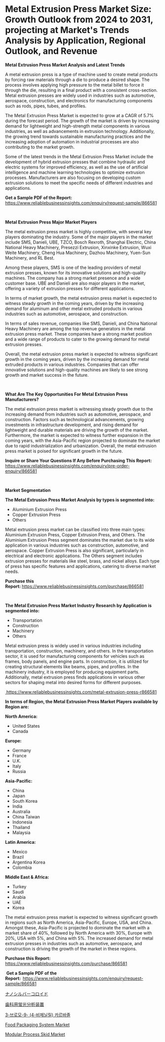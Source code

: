 <p><h1>Metal Extrusion Press Market Size: Growth Outlook from 2024 to 2031, projecting at Market's Trends Analysis by Application, Regional Outlook, and Revenue</h1></p><p><strong>Metal Extrusion Press Market Analysis and Latest Trends</strong></p>
<p><p>A metal extrusion press is a type of machine used to create metal products by forcing raw materials through a die to produce a desired shape. The process involves applying high pressure to the metal billet to force it through the die, resulting in a final product with a consistent cross-section. Metal extrusion presses are widely used in industries such as automotive, aerospace, construction, and electronics for manufacturing components such as rods, pipes, tubes, and profiles.</p><p>The Metal Extrusion Press Market is expected to grow at a CAGR of 5.7% during the forecast period. The growth of the market is driven by increasing demand for lightweight and high-strength metal components in various industries, as well as advancements in extrusion technology. Additionally, the growing trend towards sustainable manufacturing practices and the increasing adoption of automation in industrial processes are also contributing to the market growth.</p><p>Some of the latest trends in the Metal Extrusion Press Market include the development of hybrid extrusion presses that combine hydraulic and electric systems for improved efficiency, as well as the use of artificial intelligence and machine learning technologies to optimize extrusion processes. Manufacturers are also focusing on developing custom extrusion solutions to meet the specific needs of different industries and applications.</p></p>
<p><strong>Get a Sample PDF of the Report:&nbsp;</strong> <a href="https://www.reliablebusinessinsights.com/enquiry/request-sample/866581">https://www.reliablebusinessinsights.com/enquiry/request-sample/866581</a></p>
<p>&nbsp;</p>
<p><strong>Metal Extrusion Press Major Market Players</strong></p>
<p><p>The metal extrusion press market is highly competitive, with several key players dominating the industry. Some of the major players in the market include SMS, Danieli, UBE, TZCO, Bosch Rexroth, Shanghai Electric, China National Heavy Machinery, Presezzi Extrusion, Xinxinke Extrusion, Wuxi Weite Machinery, Cheng Hua Machinery, Dazhou Machinery, Yuen-Sun Machinery, and RL Best.</p><p>Among these players, SMS is one of the leading providers of metal extrusion presses, known for its innovative solutions and high-quality machines. The company has a strong market presence and a wide customer base. UBE and Danieli are also major players in the market, offering a variety of extrusion presses for different applications.</p><p>In terms of market growth, the metal extrusion press market is expected to witness steady growth in the coming years, driven by the increasing demand for aluminum and other metal extruded products in various industries such as automotive, aerospace, and construction.</p><p>In terms of sales revenue, companies like SMS, Danieli, and China National Heavy Machinery are among the top revenue generators in the metal extrusion press market. These companies have a strong market position and a wide range of products to cater to the growing demand for metal extrusion presses.</p><p>Overall, the metal extrusion press market is expected to witness significant growth in the coming years, driven by the increasing demand for metal extruded products in various industries. Companies that can offer innovative solutions and high-quality machines are likely to see strong growth and market success in the future.</p></p>
<p>&nbsp;</p>
<p><strong>What Are The Key Opportunities For Metal Extrusion Press Manufacturers?</strong></p>
<p><p>The metal extrusion press market is witnessing steady growth due to the increasing demand from industries such as automotive, aerospace, and construction. Factors such as technological advancements, growing investments in infrastructure development, and rising demand for lightweight and durable materials are driving the growth of the market. Furthermore, the market is expected to witness further expansion in the coming years, with the Asia-Pacific region projected to dominate the market due to rapid industrialization and urbanization. Overall, the metal extrusion press market is poised for significant growth in the future.</p></p>
<p><strong>Inquire or Share Your Questions If Any Before Purchasing This Report:</strong> <a href="https://www.reliablebusinessinsights.com/enquiry/pre-order-enquiry/866581">https://www.reliablebusinessinsights.com/enquiry/pre-order-enquiry/866581</a></p>
<p>&nbsp;</p>
<p><strong>Market Segmentation</strong></p>
<p><strong>The Metal Extrusion Press Market Analysis by types is segmented into:</strong></p>
<p><ul><li>Aluminium Extrusion Press</li><li>Copper Extrusion Press</li><li>Others</li></ul></p>
<p><p>Metal extrusion press market can be classified into three main types: Aluminium Extrusion Press, Copper Extrusion Press, and Others. The Aluminium Extrusion Press segment dominates the market due to its wide application in various industries such as construction, automotive, and aerospace. Copper Extrusion Press is also significant, particularly in electrical and electronic applications. The Others segment includes extrusion presses for materials like steel, brass, and nickel alloys. Each type of press has specific features and applications, catering to diverse market needs.</p></p>
<p><strong>Purchase this Report:&nbsp;</strong><a href="https://www.reliablebusinessinsights.com/purchase/866581">https://www.reliablebusinessinsights.com/purchase/866581</a></p>
<p>&nbsp;</p>
<p><strong>The Metal Extrusion Press Market Industry Research by Application is segmented into:</strong></p>
<p><ul><li>Transportation</li><li>Construction</li><li>Machinery</li><li>Others</li></ul></p>
<p><p>Metal extrusion press is widely used in various industries including transportation, construction, machinery, and others. In the transportation sector, it is used for manufacturing components for vehicles such as frames, body panels, and engine parts. In construction, it is utilized for creating structural elements like beams, pipes, and profiles. In the machinery industry, it is employed for producing equipment parts. Additionally, metal extrusion press finds applications in various other sectors for shaping metal into desired forms for different purposes.</p></p>
<p><a href="https://www.reliablebusinessinsights.com/metal-extrusion-press-r866581">&nbsp;https://www.reliablebusinessinsights.com/metal-extrusion-press-r866581</a></p>
<p><strong>In terms of Region, the Metal Extrusion Press Market Players available by Region are:</strong></p>
<p>
    <p> <strong> North America: </strong>
        <ul>
            <li>United States</li>
            <li>Canada</li>
        </ul>
        </p> 
    <p> <strong> Europe: </strong>
        <ul>
            <li>Germany</li>
            <li>France</li>
            <li>U.K.</li>
            <li>Italy</li>
            <li>Russia</li>
        </ul>
        </p> 
    <p> <strong> Asia-Pacific: </strong>
        <ul>
            <li>China</li>
            <li>Japan</li>
            <li>South Korea</li>
            <li>India</li>
            <li>Australia</li>
            <li>China Taiwan</li>
            <li>Indonesia</li>
            <li>Thailand</li>
            <li>Malaysia</li>
        </ul>
        </p> 
    <p> <strong> Latin America: </strong>
        <ul>
            <li>Mexico</li>
            <li>Brazil</li>
            <li>Argentina Korea</li>
            <li>Colombia</li>
        </ul>
        </p> 
    <p> <strong> Middle East & Africa: </strong>
        <ul>
            <li>Turkey</li>
            <li>Saudi</li>
            <li>Arabia</li>
            <li>UAE</li>
            <li>Korea</li>
        </ul>
    </p>
    </p>
<p><p>The metal extrusion press market is expected to witness significant growth in regions such as North America, Asia-Pacific, Europe, USA, and China. Amongst these, Asia-Pacific is projected to dominate the market with a market share of 40%, followed by North America with 30%, Europe with 20%, USA with 5%, and China with 5%. The increased demand for metal extrusion presses in industries such as automotive, aerospace, and construction is driving the growth of the market in these regions.</p></p>
<p><strong>Purchase this Report: </strong><a href="https://www.reliablebusinessinsights.com/purchase/866581">https://www.reliablebusinessinsights.com/purchase/866581</a></p>
<p>&nbsp;<strong>Get a Sample PDF of the Report:&nbsp;&nbsp;</strong><a href="https://www.reliablebusinessinsights.com/enquiry/request-sample/866581">https://www.reliablebusinessinsights.com/enquiry/request-sample/866581</a></p>
<p><strong></strong></p>
<p><p><a href="https://medium.com/@jackpeters644/%E6%AC%A1%E3%81%AE%E6%96%87%E3%82%92%E6%97%A5%E6%9C%AC%E8%AA%9E%E3%81%AB%E7%BF%BB%E8%A8%B3%E3%81%97%E3%81%BE%E3%81%99-%E5%9C%B0%E5%9F%9F-%E8%A3%BD%E5%93%81-%E3%82%A8%E3%83%B3%E3%83%89%E3%83%A6%E3%83%BC%E3%82%B9%E5%88%A5%E3%81%AE%E3%82%B0%E3%83%AD%E3%83%BC%E3%83%90%E3%83%AB%E3%83%8A%E3%83%8E%E3%82%B7%E3%83%AB%E3%83%90%E3%83%BC%E3%82%B3%E3%83%AD%E3%82%A4%E3%83%89%E5%B8%82%E5%A0%B4%E3%81%AE%E7%8A%B6%E6%B3%81-2024%E5%B9%B4-2031%E5%B9%B4-%E3%81%8A%E3%82%88%E3%81%B3%E4%BA%88%E6%B8%AC-5c82fe75eb99">ナノシルバーコロイド</a></p><p><a href="https://github.com/CarlieShields/Market-Research-Report-List-1/blob/main/8463231156465.md">歯科用蛍光分析装置</a></p><p><a href="https://github.com/rsg307664904/Market-Research-Report-List-2/blob/main/1561989167331.md">3-브로모-9- (4-비페닐릴) 카르바졸</a></p><p><a href="https://issuu.com/reportprime-2/docs/food-packaging-system-market-size-2030.pptx">Food Packaging System Market</a></p><p><a href="https://github.com/marthawweekle/Market-Research-Report-List-1/blob/main/modular-process-skid-market.md">Modular Process Skid Market</a></p></p>